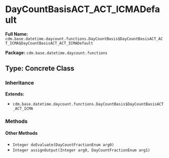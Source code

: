 # DayCountBasisACT_ACT_ICMADefault

**Full Name:** `cdm.base.datetime.daycount.functions.DayCountBasis$DayCountBasisACT_ACT_ICMA$DayCountBasisACT_ACT_ICMADefault`

**Package:** `cdm.base.datetime.daycount.functions`

## Type: Concrete Class

### Inheritance

**Extends:**
- `cdm.base.datetime.daycount.functions.DayCountBasis$DayCountBasisACT_ACT_ICMA`

### Methods

#### Other Methods

- `Integer doEvaluate(DayCountFractionEnum arg0)`
- `Integer assignOutput(Integer arg0, DayCountFractionEnum arg1)`

